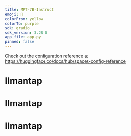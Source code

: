 ```yaml
---
title: MPT-7B-Instruct
emoji: 💁
colorFrom: yellow
colorTo: purple
sdk: gradio
sdk_version: 3.28.0
app_file: app.py
pinned: false
---
```


Check out the configuration reference at https://huggingface.co/docs/hub/spaces-config-reference
# llmantap
# llmantap
# llmantap
